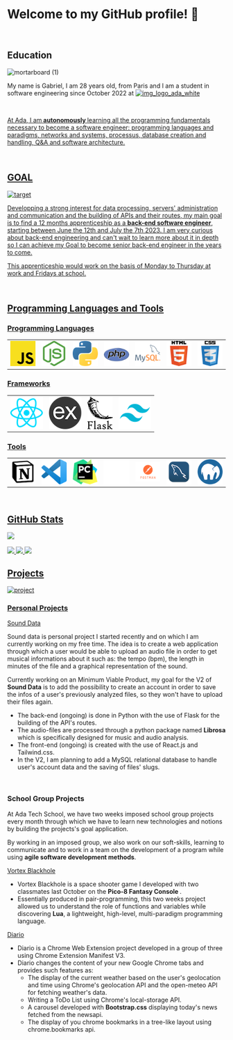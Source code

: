<h1>Welcome to my GitHub profile! 👋 </h1>

<br>

<h2>Education</h2>

![mortarboard (1)](https://user-images.githubusercontent.com/114992640/227162567-86b147c1-882e-4a60-ba56-82c1b44f74b2.png)
  
<p>My name is Gabriel, I am 28 years old, from Paris and I am a student in software engineering since October 2022 at <a href="https://adatechschool.fr/" target="_blank"><img width="222" alt="img_logo_ada_white" src="https://user-images.githubusercontent.com/114992640/226121105-6b60144a-2be4-4511-8cb0-dee6c2bd0ffe.png"></p>
<br>

<p>At Ada, I am<b> autonomously </b>learning all the programming fundamentals necessary to become a software engineer: programming languages and paradigms, networks and systems, processus, database creation and handling, Q&A and software architecture.</p>

<br>
  
<h2>GOAL</h2>

![target](https://user-images.githubusercontent.com/114992640/227160287-02df8019-917f-44b6-8301-130f8b17d5af.png)

<p>Developping a strong interest for data processing, servers' administration and communication and the building of APIs and their routes, my main goal is to find a 12 months apprenticeship as a <strong>back-end software engineer</strong>, starting between June the 12th and July the 7th 2023. I am very curious about back-end engineering and can't wait to learn more about it in depth so I can achieve my Goal to become senior back-end engineer in the years to come. </p>

<p>This apprenticeship would work on the basis of Monday to Thursday at work and Fridays at school.</p>

<br>

<h2>Programming Languages and Tools</h2>

<h3>Programming Languages</h3>  
<table>
  <tbody>
    <tr>
      <td>
        <img src="./logos/JavaScript.png" alt="JavaScript Logo">
      </td>
      <td>
        <img src="./logos/Node.png" alt="Node.js Logo">
      </td>
      <td>
        <img src="./logos/Python.png" alt="Python Logo">
      </td>
      <td>
        <img src="./logos/PHP.png" alt="Php Logo">
      </td>
      <td>
        <img src="./logos/MySQL.png" alt="MySQL Logo">
      </td>
      <td>
        <img src="./logos/html.png" alt="HTML Logo">
      </td>
      <td>
        <img src="./logos/css.png" alt="CSS Logo">
      </td>
    </tr>
  </tbody>
</table>

<h3>Frameworks</h3>
<table>
  <tbody>
    <tr>
      <td>
        <img src="./logos/React.png" alt="React.js Logo">
      </td>
      <td>
        <img src="./logos/express.png" alt="Express.js Logo">
      </td>
      <td>
        <img src="./logos/flask.png" alt="Flask Logo">
      </td>
      <td>
        <img src="./logos/Tailwind.png" alt="Tailwind Logo">
      </td>
    </tr>
  </tbody>
</table>

<h3>Tools</h3>
<table>
  <tbody>
    <tr>
      <td>
        <img src="./logos/Notion.png" alt="Notion Logo">
      </td>
      <td>
        <img src="./logos/vs_code.png" alt="Visual Studio Code Logo">
      </td>
      <td>
        <img src="./logos/pycharm.png" alt="PyCharm Logo">
      </td>
      <td>
        <img src="./logos/github.png" alt="GitHub Logo">
      </td>
      <td>
        <img src="./logos/Postman.png" alt="PostMan Logo">
      </td>
      <td>
        <img src="./logos/mysql_workbench.png" alt="MySql Workbench Logo">
      </td>
      <td>
        <img src="./logos/mamp.png" alt="Mamp Logo">
      </td>
    </tr>
  </tbody>
</table>

<br>

<h2>GitHub Stats</h2>

![](http://github-profile-summary-cards.vercel.app/api/cards/profile-details?username=Gabrielparizet&theme=apprentice) 
  
![](http://github-profile-summary-cards.vercel.app/api/cards/repos-per-language?username=Gabrielparizet&theme=apprentice) ![](http://github-profile-summary-cards.vercel.app/api/cards/stats?username=Gabrielparizet&theme=apprentice) ![](http://github-profile-summary-cards.vercel.app/api/cards/productive-time?username=Gabrielparizet&theme=apprentice&utcOffset=8)



<h2>Projects</h2>

![project](https://user-images.githubusercontent.com/114992640/227184555-088a2857-2f3f-40d6-91fb-8766d79ef4fb.png)

<h3>Personal Projects</h3>

<a href="https://github.com/Gabrielparizet/music-recognition-project" alt="Link to sound data repository">Sound Data</a>

<p>Sound data is personal project I started recently and on which I am currently working on my free time.
The idea is to create a web application through which a user would be able to upload an audio file in order to get musical informations about it such as: the tempo (bpm), the length in minutes of the file and a graphical representation of the sound.</p>
<p>Currently working on an Minimum Viable Product, my goal for the V2 of <strong>Sound Data</strong> is to add the possibility to create an account in order to save the infos of a user's previously analyzed files, so they won't have to upload their files again.</p>
<ul>
  <li>The back-end (ongoing) is done in Python with the use of Flask for the building of the API's routes.</li>
  <li>
    The audio-files are processed through a python package named <strong>Librosa</strong> which is specifically designed for music and audio analysis.       </li>
  <li>The front-end (ongoing) is created with the use of React.js and Tailwind.css. </li>
  <li>In the V2, I am planning to add a MySQL relational database to handle user's account data and the saving of files' slugs.</li>
</ul>

<br>

<h3>School Group Projects</h3>

<p> At Ada Tech School, we have two weeks imposed school group projects every month through which we have to learn new technologies and notions by building the projects's goal application.</p>
<p> By working in an imposed group, we also work on our soft-skills, learning to communicate and to work in a team on the development of a program while using <strong>agile software development methods</strong>.</p>

<a href="https://www.lexaloffle.com/bbs/?tid=50034&fbclid=IwAR0YV5Gn4N2OThKEuXc3lggdP-s6wqb0by1udEgkPSCwvddG6oZCzZeu6D0" alt="Vortex Blackhole">Vortex Blackhole</a>
<ul>
  <li>
    Vortex Blackhole is a space shooter game I developed with two classmates last October on the <strong>Pico-8 Fantasy Console </strong>.
  </li>
  <li> Essentially produced in pair-programming, this two weeks project allowed us to understand the role of functions and variables while discovering <strong>Lua</strong>, a lightweight, high-level, multi-paradigm programming language.</li>
</ul>

<a href="https://github.com/Gabrielparizet/diario_web_extension_project" alt="Diaro Chrome Web Extension">Diario</a>
<ul>
  <li>
    Diario is a Chrome Web Extension project developed in a group of three using Chrome Extension Manifest V3.
  </li>
  <li>
    Diario changes the content of your new Google Chrome tabs and provides such features as:
    <ul>
      <li>
        The display of the current weather based on the user's geolocation and time using Chrome's geolocation API and the open-meteo API for fetching weather's data. 
      </li>
      <li>
        Writing a ToDo List using Chrome's local-storage API.
      </li>
      <li>
        A carousel developed with <strong>Bootstrap.css</strong> displaying today's news fetched from the newsapi.
      </li>
      <li>
        The display of you chrome bookmarks in a tree-like layout using chrome.bookmarks api.
      </li>
    </ul>


      




